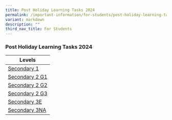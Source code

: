 ```yaml
---
title: Post Holiday Learning Tasks 2024
permalink: /important-information/for-students/post-holiday-learning-tasks/
variant: markdown
description: ""
third_nav_title: For Students
---
```

### 	Post Holiday Learning Tasks 2024

| Levels |
| -------- | 
| [Secondary 1](https://drive.google.com/file/d/1AdnrANiTpr2KobtW4KbiY0RSumZ6L0Y7/view?usp=sharing)     | 
| [Secondary 2 G1](https://drive.google.com/file/d/13-1eUc9PiB_iuFPfBNloOit7qzdBBj26/view?usp=sharing)     | 
| [Secondary 2 G2](https://drive.google.com/file/d/1JzqYuQBFya1DQARZfd_1H9XOjIyse9jT/view?usp=sharing)     | 
| [Secondary 2 G3](https://drive.google.com/file/d/1BReJC1nVDCC-CGfShf42mpqv09iOEx4Z/view?usp=sharing)     | 
| [Secondary 3E](https://drive.google.com/file/d/1OPTLZJkWXJ9t5cS5yG0JdKscQ0i1hBZ8/view?usp=sharing)    |
| [Secondary 3NA](https://drive.google.com/file/d/1bnnorzqxldIuXXdoQsunRysyT2cg7VH0/view?usp=sharing)    |